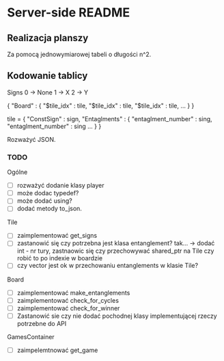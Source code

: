 # Server-side README

## Realizacja planszy
Za pomocą jednowymiarowej tabeli o długości n^2.


## Kodowanie tablicy
Signs
0 -> None
1 -> X
2 -> Y

{
    "Board" : {
    "$tile_idx" : tile,
    "$tile_idx" : tile,
    "$tile_idx" : tile,
    ...
    }
}

tile = {
    "ConstSign" : sign,
    "Entaglments" : {
        "entaglment_number" : sing,
        "entaglment_number" : sing
        ...
    }
}


Rozważyć JSON.

### TODO
Ogólne
- [ ] rozważyć dodanie klasy player
- [ ] może dodac typedef?
- [ ] może dodać using?
- [ ] dodać metody to_json.

Tile
- [ ] zaimplementować get_signs
- [ ] zastanowić się czy potrzebna jest klasa entanglement? tak... -> dodać int - nr tury, zastnaowic się czy przechowywać shared_ptr na Tile czy robić to po indexie w boardzie
- [ ] czy vector jest ok w przechowaniu entanglements w klasie Tile?

Board
- [ ] zaimplementować make_entanglements
- [ ] zaimplementować check_for_cycles
- [ ] zaimplementować check_for_winner
- [ ] Zastanowić sie czy nie dodać pochodnej klasy implementującej rzeczy potrzebne do API

GamesContainer
- [ ] zaimpelemtnować get_game

